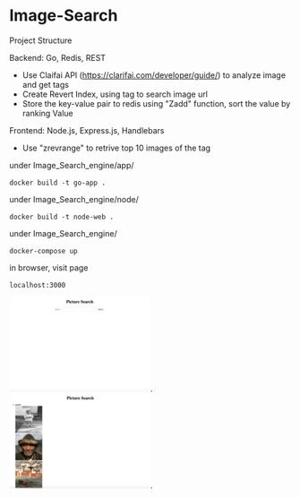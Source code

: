 # Image-Search
Project Structure

Backend: Go, Redis, REST
- Use Claifai API (https://clarifai.com/developer/guide/) to analyze image and get tags
- Create Revert Index, using tag to search image url
- Store the key-value pair to redis using "Zadd" function, sort the value by ranking Value

Frontend: Node.js, Express.js, Handlebars
- Use "zrevrange" to retrive top 10 images of the tag



under Image_Search_engine/app/   

    docker build -t go-app .

under Image_Search_engine/node/ 

    docker build -t node-web .

under Image_Search_engine/  

    docker-compose up

in browser, visit page  

    localhost:3000
    
 
<img src="https://raw.githubusercontent.com/aduo122/Image-Search-Engine/master/demo1.png" width="50%">.<img src="https://raw.githubusercontent.com/aduo122/Image-Search-Engine/master/demo2.png" width="50%">.
